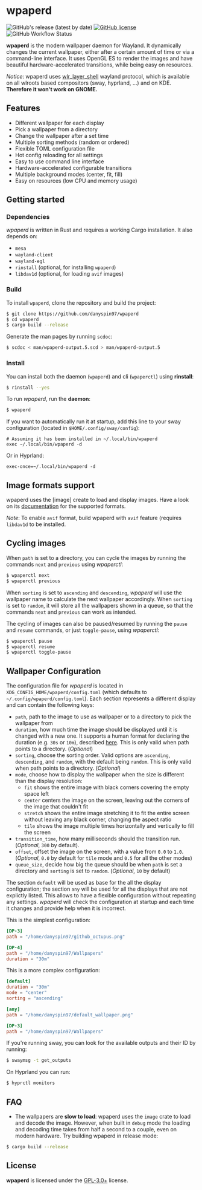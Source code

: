 # wpaperd

![GitHub's release (latest by date)](https://img.shields.io/github/v/release/danyspin97/wpaperd?logo=github&style=flat-square)
[![GitHub license](https://img.shields.io/github/license/danyspin97/wpaperd?logo=github&style=flat-square)](https://github.com/danyspin97/wpaperd/blob/main/LICENSE.md)
![GitHub Workflow Status](https://img.shields.io/github/actions/workflow/status/danyspin97/wpaperd/cargo.yml?branch=main&logo=github&style=flat-square)

**wpaperd** is the modern wallpaper daemon for Wayland. It dynamically changes the current wallpaper,
either after a certain amount of time or via a command-line interface. It uses OpenGL ES to render
the images and have beautiful hardware-accelerated transitions, while being easy on resources.

*Notice*: wpaperd uses [wlr_layer_shell](https://wayland.app/protocols/wlr-layer-shell-unstable-v1)
wayland protocol, which is available on all wlroots based compositors (sway,
hyprland, ...) and on KDE. **Therefore it won't work on GNOME.**

## Features

- Different wallpaper for each display
- Pick a wallpaper from a directory
- Change the wallpaper after a set time
- Multiple sorting methods (random or ordered)
- Flexible TOML configuration file
- Hot config reloading for all settings
- Easy to use command line interface
- Hardware-accelerated configurable transitions
- Multiple background modes (center, fit, fill)
- Easy on resources (low CPU and memory usage)

## Getting started

### Dependencies

*wpaperd* is written in Rust and requires a working Cargo installation. It also depends on:

- `mesa`
- `wayland-client`
- `wayland-egl`
- `rinstall` (optional, for installing `wpaperd`)
- `libdav1d` (optional, for loading `avif` images)

### Build

To install `wpaperd`, clone the repository and build the project:

```bash
$ git clone https://github.com/danyspin97/wpaperd
$ cd wpaperd
$ cargo build --release
```

Generate the man pages by running `scdoc`:

```bash
$ scdoc < man/wpaperd-output.5.scd > man/wpaperd-output.5
```

### Install

You can install both the daemon (`wpaperd`) and cli (`wpaperctl`) using **rinstall**:
```bash
$ rinstall --yes
```

To run _wpaperd_, run the **daemon**:

```bash
$ wpaperd
```

If you want to automatically run it at startup, add this line to your sway configuration
(located in `$HOME/.config/sway/config`):

```
# Assuming it has been installed in ~/.local/bin/wpaperd
exec ~/.local/bin/wpaperd -d
```

Or in Hyprland:

```
exec-once=~/.local/bin/wpaperd -d
```

## Image formats support

wpaperd uses the [image] create to load and display images. Have a look on its
[documentation](https://github.com/image-rs/image/blob/main/README.md#supported-image-formats)
for the supported formats.

*Note*: To enable `avif` format, build wpaperd with `avif` feature (requires `libdav1d` to be
installed.

## Cycling images

When `path` is set to a directory, you can cycle the images by running the commands `next` and
`previous` using _wpaperctl_:

```bash
$ wpaperctl next
$ wpaperctl previous
```

When `sorting` is set to `ascending` and `descending`, _wpaperd_ will use the wallpaper name to
calculate the next wallpaper accordingly. When `sorting` is set to `random`, it will store
all the wallpapers shown in a queue, so that the commands `next` and `previous` can work
as intended.

The cycling of images can also be paused/resumed by running the `pause` and `resume` commands, or just `toggle-pause`, using _wpaperctl_:

```bash
$ wpaperctl pause
$ wpaperctl resume
$ wpaperctl toggle-pause
```

## Wallpaper Configuration

The configuration file for *wpaperd* is located in `XDG_CONFIG_HOME/wpaperd/config.toml`
(which defaults to `~/.config/wpaperd/config.toml`). Each section
represents a different display and can contain the following keys:

- `path`, path to the image to use as wallpaper or to a directory to pick the wallpaper from
- `duration`, how much time the image should be displayed until it is changed with a new one.
  It supports a human format for declaring the duration (e.g. `30s` or `10m`), described
  [here](https://docs.rs/humantime/latest/humantime/fn.parse_duration.html).
  This is only valid when path points to a directory. (_Optional_)
- `sorting`, choose the sorting order. Valid options are `ascending`, `descending`, and `random`,
  with the default being `random`. This is only valid when path points to a directory. (_Optional_)
- `mode`, choose how to display the wallpaper when the size is different than the display
  resolution:
  - `fit` shows the entire image with black corners covering the empty space left
  - `center` centers the image on the screen, leaving out the corners of the image that couldn't fit
  - `stretch` shows the entire image stretching it to fit the entire screen without leaving any
    black corner, changing the aspect ratio
  - `tile` shows the image multiple times horizontally and vertically to fill the screen
- `transition_time`, how many milliseconds should the transition run. (_Optional_, `300` by default).
- `offset`, offset the image on the screen, with a value from `0.0` to `1.0`. (_Optional_, `0.0` by
  default for `tile` mode and `0.5` for all the other modes)
- `queue_size`, decide how big the queue should be when `path` is set a directory and `sorting` is
   set to `random`. (_Optional_, `10` by default)

The section `default` will be used as base for the all the display configuration; the section
`any` will be used for all the displays that are not explictly listed. This allows to have a
flexible configuration without repeating any settings. _wpaperd_ will check the configuration at
startup and each time it changes and provide help when it is incorrect.

This is the simplest configuration:

```toml
[DP-3]
path = "/home/danyspin97/github_octupus.png"

[DP-4]
path = "/home/danyspin97/Wallpapers"
duration = "30m"
```

This is a more complex configuration:

```toml
[default]
duration = "30m"
mode = "center"
sorting = "ascending"

[any]
path = "/home/danyspin97/default_wallpaper.png"

[DP-3]
path = "/home/danyspin97/Wallpapers"
```

If you're running sway, you can look for the available outputs and their ID by running:

```bash
$ swaymsg -t get_outputs
```

On Hyprland you can run:

```bash
$ hyprctl monitors
```

## FAQ

- The wallpapers are **slow to load**:
  wpaperd uses the `image` crate to load and decode the image. However, when built in `debug` mode
  the loading and decoding time takes from half a second to a couple, even on modern hardware.
  Try building wpaperd in release mode:

```bash
$ cargo build --release
```

## License

**wpaperd** is licensed under the [GPL-3.0+](/LICENSE.md) license.

[swaybg]: https://github.com/swaywm/swaybg
